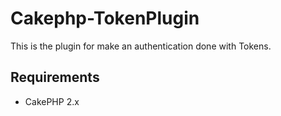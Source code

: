 # Cakephp-TokenPlugin

This is the plugin for make an authentication done with Tokens.

## Requirements

* CakePHP 2.x